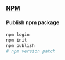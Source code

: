 ### [NPM](https://www.npmjs.com/)

#### Publish npm package

```sh
npm login
npm init
npm publish
# npm version patch
```